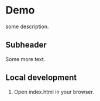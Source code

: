 # Demo

some description.

## Subheader

Some more text.

## Local development

1. Open index.html in your browser.